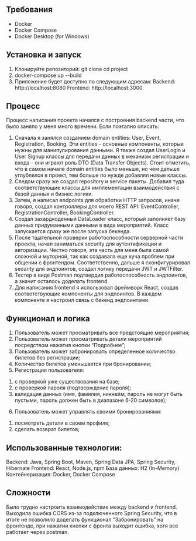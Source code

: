 ## Требования
- Docker
- Docker Compose
- Docker Desktop (for Windows)

## Установка и запуск
1. Клонируйте репозиторий:
   git clone <repository-url>
   cd project
2. docker-compose up --build
3. Приложение будет доступно по следующим адресам:
Backend: http://localhost:8080
Frontend: http://localhost:3000


## Процесс
Процесс написания проекта начался с построения backend части, что было заняло у
меня много времени. Если поэтапно описать:
1. Сначала я занялся созданием domain entities: User, Event, Registration, Booking. Эти
entities - основные компоненты, которые нужны для манипулирования данными. Я
также создал UserLogin и User Signup классы для передачи данных в механизм
регистрации и входа - они играют роль DTO (Data Transfer Objects). Стоит отметить,
что в самом начале domain entities было меньше, но чем дальше углублялся в проект,
тем больше по нужде добавлял новые классы.
2. Следом сразу же создал repository и service пакеты. Добавил туда соответствующие
классы для имплементации взаимодействия с базой данных и бизнес логики.
3. Затем, я написал endpoints для обработки HTTP запросов, иначе говоря, создал
контроллеры для моего REST API: EventController, RegistrationController,
BookingController.
4. Создал захардкоденный DataLoader класс, который заполняет базу данных
придуманными данными в виде мероприятий. Класс запускается сразу же после
запуска бекенда.
5. После тщательной проверки работоспособности серверной части проекта, начал
заниматься security для аутентификации и авторизации. Честно говоря, эта часть для
меня была самой сложной и муторной, так как создавала еще куча проблем при
общении с фронтендом. Соответственно, дальше я сконфигурировал security для
эндпоинтов, создал логику передачи JWT и JWTFilter.
6. Тестер в виде Postman подтвердил работоспособность эндпоинтов, а значит осталось
доделать frontend.
7. Для написания frontend я использовал фреймворк React, создав соответствующие
компоненты для эндпоинтов. В каждом компоненте я настроил связь с бекенд
эндпоинтами.

## Функционал и логика
1. Пользователь может просматривать все предстоящие мероприятия;
2. Пользователь может просматривать детали мероприятий посредством нажатия
кнопки “Подробнее”;
3. Пользователь может забронировать определенное количество билетов без
регистрации;
4. Количество билетов уменьшается при бронировании;
5. Регистрация пользователя:
1) с проверкой уже существования на базе;
2) с проверкой пароля (подтверждение пароля);
3) валидация данных (имя, фамилия, никнейм, пароль не могут быть пустыми,
пароль должен быть в диапазоне 6-20 символов);
6. Пользователь может управлять своими бронированиями:
1) посмотреть детали в своем профиле;
2) сделать возврат билетов;

## Использованные технологии:
Backend: Java, Spring Boot, Maven, Spring Data JPA, Spring Security, Hibernate
Frontend: React, Node.js, npm
База данных: H2 (In-Memory)
Контейнеризация: Docker, Docker Compose

## Сложности
Было трудно настроить взаимодействие между backend и frontend. Выходила ошибка
CORS из-за подключенного Spring Security, что в итоге не позволило доделать
функционал “Забронировать” на фронтенде, при нажатии кнопки с фронта выходит
ошибка, хотя все работает через postman.
